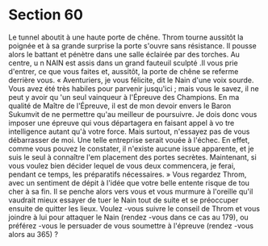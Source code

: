 # Section 60

Le tunnel aboutit à une haute porte de chêne. Throm tourne aussitôt la poignée et à sa
grande surprise la porte s'ouvre sans résistance. Il pousse alors le battant et pénètre dans
une salle éclairée par des torches. Au centre, u n NAIN est assis dans un grand fauteuil
sculpté .Il vous prie d'entrer, ce que vous faites et, aussitôt, la porte de chêne se referme
derrière vous. «  Aventuriers, je vous félicite, dit le Nain d'une voix sourde. Vous avez été
très habiles pour parvenir jusqu'ici  ; mais vous le savez, il ne peut y avoir qu 'un seul
vainqueur à l'Épreuve des Champions. En ma qualité de Maître de l'Épreuve, il est de
mon devoir envers le Baron Sukumvit de ne permettre qu'au meilleur de poursuivre. Je
dois donc vous imposer une épreuve qui vous départagera en faisant appel à vo tre
intelligence autant qu'à votre force. Mais surtout, n'essayez pas de vous débarrasser de
moi. Une telle entreprise serait vouée à l'échec. En effet, comme vous pouvez le
constater, il n'existe aucune issue apparente, et je suis le seul à connaître l'em placement
des portes secrètes. Maintenant, si vous voulez bien décider lequel de vous deux
commencera, je ferai, pendant ce temps, les préparatifs nécessaires.  » Vous regardez
Throm, avec un sentiment de dépit à l'idée que votre belle entente risque de tou cher à sa
fin. Il se penche alors vers vous et vous murmure à l'oreille qu'il vaudrait mieux essayer
de tuer le Nain tout de suite et se préoccuper ensuite de quitter les lieux. Voulez -vous
suivre le conseil de Throm et vous joindre à lui pour attaquer le Nain (rendez -vous dans
ce cas au 179), ou préférez -vous le persuader de vous soumettre à l'épreuve (rendez -vous
alors au 365) ?